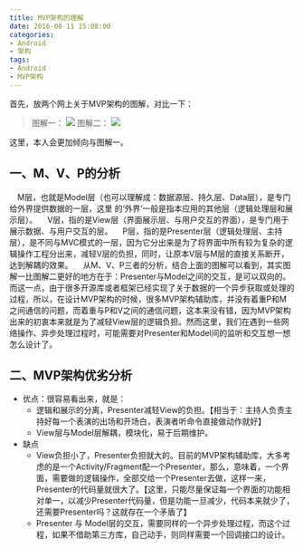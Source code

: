 ```yaml
---
title: MVP架构的理解
date: 2016-08-11 15:08:00
categories:
- Android
- 架构
tags:
- Android
- MVP架构
---
```


<!--more-->

首先，放两个网上关于MVP架构的图解，对比一下：
> 图解一：
![](http://upload-images.jianshu.io/upload_images/2369895-b24fbbb7c5735801.png?imageMogr2/auto-orient/strip%7CimageView2/2/w/1240)
图解二：
![](http://upload-images.jianshu.io/upload_images/2369895-7919a1f8e616a804.png?imageMogr2/auto-orient/strip%7CimageView2/2/w/1240)

这里，本人会更加倾向与图解一。

## 一、M、V、P的分析
&emsp;M层，也就是Model层（也可以理解成：数据源层、持久层、Data层），是专门给外界提供数据的一层，这里
的‘外界’一般是指本应用的其他层（逻辑处理层和展示层）。
&emsp;V层，指的是View层（界面展示层、与用户交互的界面），是专门用于展示数据、与用户交互的层。
&emsp;P层，指的是Presenter层（逻辑处理层、主持层），是不同与MVC模式的一层，因为它分出来是为了将界面中所有较为复杂的逻辑操作工程分出来，减轻V层的负担，同时，让原本V层与M层的直接关系断开，达到解耦的效果。
&emsp;从M、V、P三者的分析，结合上面的图解可以看到，其实图解一比图解二更好的地方在于：Presenter与Model之间的交互，是可以双向的。而这一点，由于很多开源库或者框架已经实现了关于数据的一个异步获取或处理的过程，所以，在设计MVP架构的时候，很多MVP架构辅助库，并没有着重P和M之间通信的问题，而着重与P和V之间的通信问题，这本来没有错，因为MVP架构出来的初衷本来就是为了减轻View层的逻辑负担。然而这里，我们在遇到一些网络操作、异步处理过程时，可能需要对Presenter和Model间的监听和交互想一想怎么设计了。
## 二、MVP架构优劣分析
* 优点：很容易看出来，就是：
  * 逻辑和展示的分离，Presenter减轻View的负担。【相当于：主持人负责主持好每一个表演的出场和开场白，表演者听命令直接做动作就好】
  * View层与Model层解耦，模块化，易于后期维护。
* 缺点
  * View负担小了，Presenter负担就大的。目前的MVP架构辅助库，大多考虑的是一个Activity/Fragment配一个Presenter，那么，意味着，一个界面，需要做的逻辑操作，全部交给一个Presenter去做，这样一来，Presenter的代码量就很大了。【这里，只能尽量保证每一个界面的功能相对单一，以减少Presenter代码量，但是功能一旦减少，代码本来就少了，还需要Presenter吗？这就存在一个矛盾了】
  * Presenter 与 Model层的交互，需要同样的一个异步处理过程，而这个过程，如果不借助第三方库，自己动手，则同样需要一个回调接口的设计。

